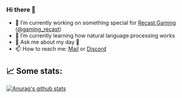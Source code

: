 ### Hi there 👋

- 🔭 I’m currently working on something special for [Recast Gaming](https://recastgaming.de) ([@gaming_recast](https://twitter.com/gaming_recast))
- 🌱 I’m currently learning how natural language processing works
- 💬 Ask me about my day 🙈
- 📫 How to reach me: [Mail][mail] or [Discord][discord]

## 📈 Some stats:
[![Anurag's github stats](https://github-readme-stats.vercel.app/api?username=kdev&count_private=true)](https://github.com/kdev)

<!--
**KokosnussDEV/KokosnussDEV** is a ✨ _special_ ✨ repository because its `README.md` (this file) appears on your GitHub profile.

Here are some ideas to get you started:

- 🔭 I’m currently working on ...
- 🌱 I’m currently learning ...
- 👯 I’m looking to collaborate on ...
- 🤔 I’m looking for help with ...
- 💬 Ask me about ...
- 📫 How to reach me: ...
- 😄 Pronouns: ...
- ⚡ Fun fact: ...
-->
[ud]: https://discord.gg/RcTNjpB
[mail]: mailto:konstantinw@ledbrain.de?subject=Hey
[discord]: https://discord.com/users/199964094357307392
